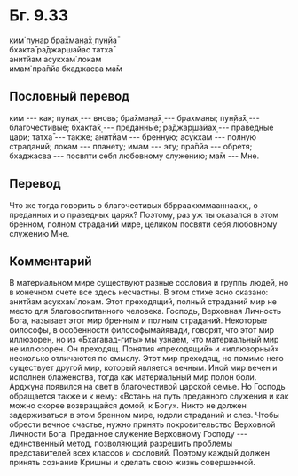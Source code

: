 # Бг. 9.33
ким̇ пунар бра̄хман̣а̄х̣ пун̣йа̄<br/>
бхакта̄ ра̄джаршайас татха̄<br/>
анитйам асукхам̇ локам<br/>
имам̇ пра̄пйа бхаджасва ма̄м
## Пословный перевод

ким --- как; пунах̣ --- вновь; бра̄хман̣а̄х̣ --- брахманы; пун̣йа̄х̣ ---
благочестивые; бхакта̄х̣ --- преданные; ра̄джар̣шайах̣ --- праведные цари;
татха̄ --- также; анитйам --- бренную; асукхам --- полную страданий;
локам --- планету; имам --- эту; пра̄пйа --- обретя; бхаджасва ---
посвяти себя любовному служению; ма̄м --- Мне.

## Перевод

Что же тогда говорить о благочестивых ббррааххммааннаахх,, о преданных и
о праведных царях? Поэтому, раз уж ты оказался в этом бренном, полном
страданий мире, целиком посвяти себя любовному служению Мне.

## Комментарий

В материальном мире существуют разные сословия и группы людей, но в
конечном счете все здесь несчастны. В этом стихе ясно сказано: анитйам
асукхам̇ локам. Этот преходящий, полный страданий мир не место для
благовоспитанного человека. Господь, Верховная Личность Бога, называет
этот мир бренным и полным страданий. Некоторые философы, в особенности
философымайявади, говорят, что этот мир иллюзорен, но из «Бхагавад-гиты»
мы узнаем, что материальный мир не иллюзорен. Он преходящ. Понятия
«преходящий» и «иллюзорный» несколько отличаются по смыслу. Этот мир
преходящ, но помимо него существует другой мир, который является вечным.
Иной мир вечен и исполнен блаженства, тогда как материальный мир полон
боли. Арджуна появился на свет в благочестивой царской семье. Но Господь
обращается также и к нему: «Встань на путь преданного служения и как
можно скорее возвращайся домой, к Богу». Никто не должен задерживаться в
этом бренном мире, юдоли страданий и слез. Чтобы обрести вечное счастье,
нужно принять покровительство Верховной Личности Бога. Преданное
служение Верховному Господу --- единственный метод, позволяющий
разрешить проблемы представителей всех классов и сословий. Поэтому
каждый должен принять сознание Кришны и сделать свою жизнь совершенной.

